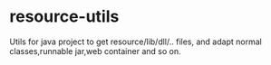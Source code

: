 # resource-utils
Utils for java project to get resource/lib/dll/.. files, and adapt normal classes,runnable jar,web container and so on.
